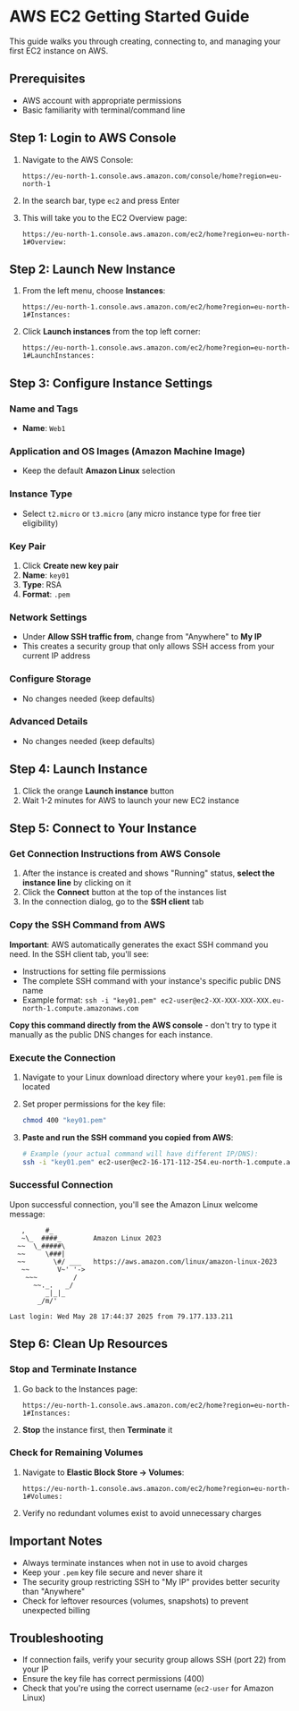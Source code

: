 # AWS EC2 Getting Started Guide

This guide walks you through creating, connecting to, and managing your first EC2 instance on AWS.

## Prerequisites

- AWS account with appropriate permissions
- Basic familiarity with terminal/command line

## Step 1: Login to AWS Console

1. Navigate to the AWS Console:
   ```
   https://eu-north-1.console.aws.amazon.com/console/home?region=eu-north-1
   ```

2. In the search bar, type `ec2` and press Enter

3. This will take you to the EC2 Overview page:
   ```
   https://eu-north-1.console.aws.amazon.com/ec2/home?region=eu-north-1#Overview:
   ```

## Step 2: Launch New Instance

1. From the left menu, choose **Instances**:
   ```
   https://eu-north-1.console.aws.amazon.com/ec2/home?region=eu-north-1#Instances:
   ```

2. Click **Launch instances** from the top left corner:
   ```
   https://eu-north-1.console.aws.amazon.com/ec2/home?region=eu-north-1#LaunchInstances:
   ```

## Step 3: Configure Instance Settings

### Name and Tags
- **Name**: `Web1`

### Application and OS Images (Amazon Machine Image)
- Keep the default **Amazon Linux** selection

### Instance Type
- Select `t2.micro` or `t3.micro` (any micro instance type for free tier eligibility)

### Key Pair
1. Click **Create new key pair**
2. **Name**: `key01`
3. **Type**: RSA
4. **Format**: `.pem`

### Network Settings
- Under **Allow SSH traffic from**, change from "Anywhere" to **My IP**
- This creates a security group that only allows SSH access from your current IP address

### Configure Storage
- No changes needed (keep defaults)

### Advanced Details
- No changes needed (keep defaults)

## Step 4: Launch Instance

1. Click the orange **Launch instance** button
2. Wait 1-2 minutes for AWS to launch your new EC2 instance

## Step 5: Connect to Your Instance

### Get Connection Instructions from AWS Console

1. After the instance is created and shows "Running" status, **select the instance line** by clicking on it
2. Click the **Connect** button at the top of the instances list
3. In the connection dialog, go to the **SSH client** tab

### Copy the SSH Command from AWS

**Important**: AWS automatically generates the exact SSH command you need. In the SSH client tab, you'll see:

- Instructions for setting file permissions
- The complete SSH command with your instance's specific public DNS name
- Example format: `ssh -i "key01.pem" ec2-user@ec2-XX-XXX-XXX-XXX.eu-north-1.compute.amazonaws.com`

**Copy this command directly from the AWS console** - don't try to type it manually as the public DNS changes for each instance.

### Execute the Connection

1. Navigate to your Linux download directory where your `key01.pem` file is located

2. Set proper permissions for the key file:
   ```bash
   chmod 400 "key01.pem"
   ```

3. **Paste and run the SSH command you copied from AWS**:
   ```bash
   # Example (your actual command will have different IP/DNS):
   ssh -i "key01.pem" ec2-user@ec2-16-171-112-254.eu-north-1.compute.amazonaws.com
   ```

### Successful Connection

Upon successful connection, you'll see the Amazon Linux welcome message:

```
   ,     #_
   ~\_  ####_        Amazon Linux 2023
  ~~  \_#####\
  ~~     \###|
  ~~       \#/ ___   https://aws.amazon.com/linux/amazon-linux-2023
   ~~       V~' '->
    ~~~         /
      ~~._.   _/
         _|_|_
       _/m/'

Last login: Wed May 28 17:44:37 2025 from 79.177.133.211
```

## Step 6: Clean Up Resources

### Stop and Terminate Instance

1. Go back to the Instances page:
   ```
   https://eu-north-1.console.aws.amazon.com/ec2/home?region=eu-north-1#Instances:
   ```

2. **Stop** the instance first, then **Terminate** it

### Check for Remaining Volumes

1. Navigate to **Elastic Block Store → Volumes**:
   ```
   https://eu-north-1.console.aws.amazon.com/ec2/home?region=eu-north-1#Volumes:
   ```

2. Verify no redundant volumes exist to avoid unnecessary charges

## Important Notes

- Always terminate instances when not in use to avoid charges
- Keep your `.pem` key file secure and never share it
- The security group restricting SSH to "My IP" provides better security than "Anywhere"
- Check for leftover resources (volumes, snapshots) to prevent unexpected billing

## Troubleshooting

- If connection fails, verify your security group allows SSH (port 22) from your IP
- Ensure the key file has correct permissions (400)
- Check that you're using the correct username (`ec2-user` for Amazon Linux)